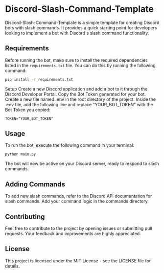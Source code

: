 # Discord-Slash-Command-Template

Discord-Slash-Command-Template is a simple template for creating Discord bots with slash commands. It provides a quick starting point for developers looking to implement a bot with Discord's slash command functionality.

## Requirements
Before running the bot, make sure to install the required dependencies listed in the `requirements.txt` file. You can do this by running the following command:

```bash
pip install -r requirements.txt
```

Setup
Create a new Discord application and add a bot to it through the Discord Developer Portal.
Copy the Bot Token generated for your bot.
Create a new file named .env in the root directory of the project.
Inside the .env file, add the following line and replace "YOUR_BOT_TOKEN" with the Bot Token you copied:

```env
TOKEN="YOUR_BOT_TOKEN"
```

## Usage
To run the bot, execute the following command in your terminal:

```bash
python main.py
```
The bot will now be active on your Discord server, ready to respond to slash commands.

## Adding Commands
To add new slash commands, refer to the Discord API documentation for slash commands. Add your command logic in the commands directory.


## Contributing
Feel free to contribute to the project by opening issues or submitting pull requests. Your feedback and improvements are highly appreciated.

## License
This project is licensed under the MIT License - see the LICENSE file for details.
